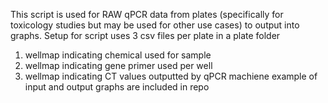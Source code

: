 This script is used for RAW qPCR data from plates (specifically for toxicology studies but may be used for other use cases) to output into graphs. 
Setup for script uses 3 csv files per plate in a plate folder
  1. wellmap indicating chemical used for sample
  2. wellmap indicating gene primer used per well
  3. wellmap indicating CT values outputted by qPCR machiene
example of input and output graphs are included in repo
